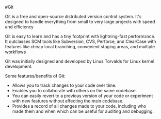#Git 

Git is a free and open-source distributed version control system. It's designed to handle everything from small to very large projects with speed and efficiency

Git is easy to learn and has a tiny footprint with lightning-fast performance. It outclasses SCM tools like Subversion, CVS, Perforce, and ClearCase with features like cheap local branching, convenient staging areas, and multiple workflows

Git was initially designed and developed by Linus Torvalds for Linux kernel development.

Some features/benefits of Git:

- Allows you to track changes to your code over time.
- Enables you to collaborate with others on the same codebase.
- You can easily revert to a previous version of your code or experiment with new features without affecting the main codebase.
- Provides a record of all changes made to your code, including who made them and when which can be useful for auditing and debugging.